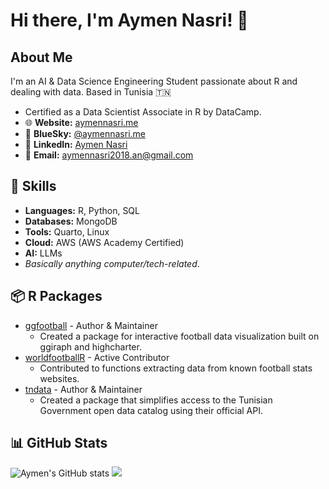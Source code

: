 # Hi there, I'm Aymen Nasri! 👋

## About Me

I'm an AI & Data Science Engineering Student passionate about R and dealing with data. Based in Tunisia 🇹🇳
- Certified as a Data Scientist Associate in R by DataCamp.
- 🌐 **Website:** [aymennasri.me](https://aymennasri.me)
- 🦋 **BlueSky:** [@aymennasri.me](https://bsky.app/profile/aymennasri.me)
- 💼 **LinkedIn:** [Aymen Nasri](https://linkedin.com/in/aymennasri)
- 📧 **Email:** [aymennasri2018.an@gmail.com](mailto:aymennasri2018.an@gmail.com)

## 🚀 Skills
- **Languages:** R, Python, SQL
- **Databases:** MongoDB
- **Tools:** Quarto, Linux
- **Cloud:** AWS (AWS Academy Certified)
- **AI:** LLMs
- *Basically anything computer/tech-related*.

## 📦 R Packages
- [ggfootball](https://github.com/aymennasri/ggfootball) - Author & Maintainer
  - Created a package for interactive football data visualization built on ggiraph and highcharter.
- [worldfootballR](https://github.com/JaseZiv/worldfootballR) - Active Contributor
  - Contributed to functions extracting data from known football stats websites.
- [tndata](https://github.com/aymennasri/tndata) - Author & Maintainer
  - Created a package that simplifies access to the Tunisian Government open data catalog using their official API. 

## 📊 GitHub Stats
![Aymen's GitHub stats](http://github-profile-summary-cards.vercel.app/api/cards/profile-details?username=aymennasri&show_icons=true&theme=github_dark)
![](http://github-profile-summary-cards.vercel.app/api/cards/stats?username=aymennasri&theme=github_dark)
